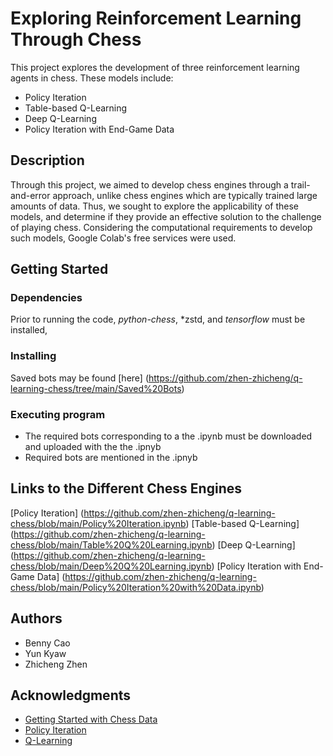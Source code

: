 # Exploring Reinforcement Learning Through Chess

This project explores the development of three reinforcement learning agents in chess. These models include:
- Policy Iteration
- Table-based Q-Learning
- Deep Q-Learning
- Policy Iteration with End-Game Data

## Description

Through this project, we aimed to develop chess engines through a trail-and-error approach, unlike chess engines which are typically trained large amounts of data.
Thus, we sought to explore the applicability of these models, and determine if they provide an effective solution to the challenge of playing chess.
Considering the computational requirements to develop such models, Google Colab's free services were used. 

## Getting Started

### Dependencies

Prior to running the code, *python-chess*, *zstd, and *tensorflow* must be installed, 

### Installing

Saved bots may be found [here] (https://github.com/zhen-zhicheng/q-learning-chess/tree/main/Saved%20Bots)

### Executing program

* The required bots corresponding to a the .ipynb must be downloaded and uploaded with the the .ipnyb
* Required bots are mentioned in the .ipnyb

## Links to the Different Chess Engines
[Policy Iteration] (https://github.com/zhen-zhicheng/q-learning-chess/blob/main/Policy%20Iteration.ipynb)
[Table-based Q-Learning] (https://github.com/zhen-zhicheng/q-learning-chess/blob/main/Table%20Q%20Learning.ipynb)
[Deep Q-Learning] (https://github.com/zhen-zhicheng/q-learning-chess/blob/main/Deep%20Q%20Learning.ipynb)
[Policy Iteration with End-Game Data] (https://github.com/zhen-zhicheng/q-learning-chess/blob/main/Policy%20Iteration%20with%20Data.ipynb)

## Authors

* Benny Cao 
* Yun Kyaw
* Zhicheng Zhen

## Acknowledgments
* [Getting Started with Chess Data](https://colab.research.google.com/github/natesolon/fastpages/blob/master/_notebooks/2021-12-13-Getting-Started-with-Chess-Data.ipynb#scrollTo=0kjrWwXtvtmZ)
* [Policy Iteration](https://www.kaggle.com/code/arjanso/reinforcement-learning-chess-1-policy-iteration)
* [Q-Learning](https://www.kaggle.com/code/arjanso/reinforcement-learning-chess-3-q-networks)
